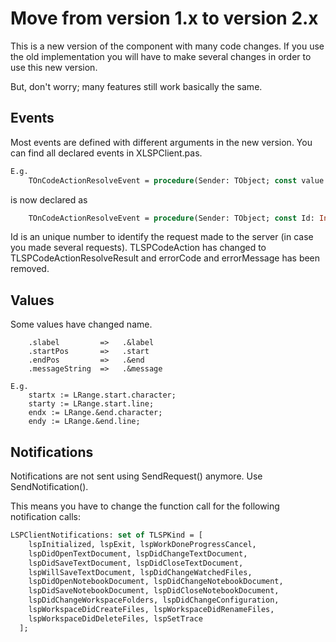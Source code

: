 ﻿# Move from version 1.x to version 2.x
This is a new version of the component with many code changes. If you use the old implementation you will have to make several changes in order to use this new version.

But, don't worry; many features still work basically the same.

## Events
Most events are defined with different arguments in the new version. You can find all declared events in XLSPClient.pas.

```pascal
E.g.
    TOnCodeActionResolveEvent = procedure(Sender: TObject; const value: TLSPCodeAction; const errorCode: Integer; const errorMessage: string) of object;
```

is now declared as

```pascal
    TOnCodeActionResolveEvent = procedure(Sender: TObject; const Id: Integer; const value: TLSPCodeActionResolveResult) of object;
```

Id is an unique number to identify the request made to the server (in case you made several requests).
TLSPCodeAction has changed to TLSPCodeActionResolveResult and errorCode and errorMessage has been removed.


## Values
Some values have changed name.

```
    .slabel         =>   .&label
    .startPos       =>   .start
    .endPos         =>   .&end
    .messageString  =>   .&message

E.g.
    startx := LRange.start.character;
    starty := LRange.start.line;
    endx := LRange.&end.character;
    endy := LRange.&end.line;
```


## Notifications
Notifications are not sent using SendRequest() anymore. Use SendNotification().

This means you have to change the function call for the following notification calls:

```pascal
LSPClientNotifications: set of TLSPKind = [
    lspInitialized, lspExit, lspWorkDoneProgressCancel,
    lspDidOpenTextDocument, lspDidChangeTextDocument,
    lspDidSaveTextDocument, lspDidCloseTextDocument,
    lspWillSaveTextDocument, lspDidChangeWatchedFiles,
    lspDidOpenNotebookDocument, lspDidChangeNotebookDocument,
    lspDidSaveNotebookDocument, lspDidCloseNotebookDocument,
    lspDidChangeWorkspaceFolders, lspDidChangeConfiguration,
    lspWorkspaceDidCreateFiles, lspWorkspaceDidRenameFiles,
    lspWorkspaceDidDeleteFiles, lspSetTrace
  ];
```

